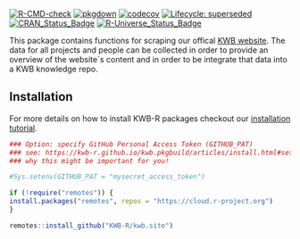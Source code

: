 [![R-CMD-check](https://github.com/KWB-R/kwb.site/workflows/R-CMD-check/badge.svg)](https://github.com/KWB-R/kwb.site/actions?query=workflow%3AR-CMD-check)
[![pkgdown](https://github.com/KWB-R/kwb.site/workflows/pkgdown/badge.svg)](https://github.com/KWB-R/kwb.site/actions?query=workflow%3Apkgdown)
[![codecov](https://codecov.io/github/KWB-R/kwb.site/branch/master/graphs/badge.svg)](https://codecov.io/github/KWB-R/kwb.site)
[![Lifecycle: superseded](https://img.shields.io/badge/lifecycle-superseded-blue.svg)](https://lifecycle.r-lib.org/articles/stages.html#superseded)
[![CRAN_Status_Badge](https://www.r-pkg.org/badges/version/kwb.site)]()
[![R-Universe_Status_Badge](https://kwb-r.r-universe.dev/badges/kwb.site)](https://kwb-r.r-universe.dev/)

This package contains functions for scraping
our offical [KWB website](https://kompetenz-wasser.de). The data for
all projects and people can be collected in order to provide an
overview of the website`s content and in order to be integrate that
data into a KWB knowledge repo.

## Installation

For more details on how to install KWB-R packages checkout our [installation tutorial](https://kwb-r.github.io/kwb.pkgbuild/articles/install.html).

```r
### Option: specify GitHub Personal Access Token (GITHUB_PAT)
### see: https://kwb-r.github.io/kwb.pkgbuild/articles/install.html#set-your-github_pat
### why this might be important for you!

#Sys.setenv(GITHUB_PAT = "mysecret_access_token")

if (!require("remotes")) {
install.packages("remotes", repos = "https://cloud.r-project.org")
}

remotes::install_github("KWB-R/kwb.site")
```
